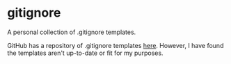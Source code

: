 # gitignore

A personal collection of .gitignore templates. 

GitHub has a repository of .gitignore templates [here](https://github.com/github/gitignore).
However, I have found the templates aren't up-to-date or fit for my purposes.